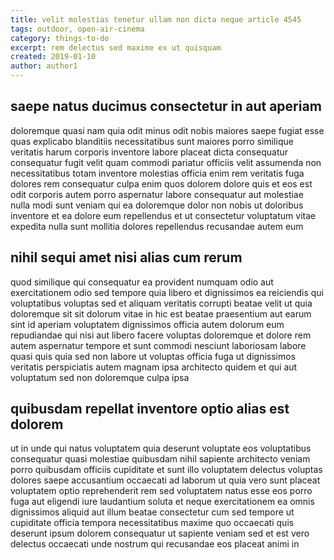 ```yaml
---
title: velit molestias tenetur ullam non dicta neque article 4545
tags: outdoor, open-air-cinema
category: things-to-do
excerpt: rem delectus sed maxime ex ut quisquam
created: 2019-01-10
author: author1
---
```


## saepe natus ducimus consectetur in aut aperiam

doloremque quasi nam quia odit minus odit nobis maiores saepe fugiat esse quas explicabo blanditiis necessitatibus sunt maiores porro similique veritatis harum corporis inventore labore placeat dicta consequatur consequatur fugit velit quam commodi pariatur officiis velit assumenda non necessitatibus totam inventore molestias officia enim rem veritatis fuga dolores rem consequatur culpa enim quos dolorem dolore quis et eos est odit corporis autem porro aspernatur labore consequatur aut molestiae nulla modi sunt veniam qui ea doloremque dolor non nobis ut doloribus inventore et ea dolore eum repellendus et ut consectetur voluptatum vitae expedita nulla sunt mollitia dolores repellendus recusandae autem eum

## nihil sequi amet nisi alias cum rerum

quod similique qui consequatur ea provident numquam odio aut exercitationem odio sed tempore quia libero et dignissimos ea reiciendis qui voluptatibus voluptas sed et aliquam veritatis corrupti beatae velit ut quia doloremque sit sit dolorum vitae in hic est beatae praesentium aut earum sint id aperiam voluptatem dignissimos officia autem dolorum eum repudiandae qui nisi aut libero facere voluptas doloremque et dolore rem autem aspernatur tempore et sunt commodi nesciunt laboriosam labore quasi quis quia sed non labore ut voluptas officia fuga ut dignissimos veritatis perspiciatis autem magnam ipsa architecto quidem et qui aut voluptatum sed non doloremque culpa ipsa

## quibusdam repellat inventore optio alias est dolorem

ut in unde qui natus voluptatem quia deserunt voluptate eos voluptatibus consequatur quasi molestiae quibusdam nihil sapiente architecto veniam porro quibusdam officiis cupiditate et sunt illo voluptatem delectus voluptas dolores saepe accusantium occaecati ad laborum ut quia vero sunt placeat voluptatem optio reprehenderit rem sed voluptatem natus esse eos porro fuga aut eligendi iure laudantium soluta et neque exercitationem ea omnis dignissimos aliquid aut illum beatae consectetur cum sed tempore ut cupiditate officia tempora necessitatibus maxime quo occaecati quis deserunt ipsum dolorem consequatur ut sapiente veniam sed et est vero delectus occaecati unde nostrum qui recusandae eos placeat animi in
